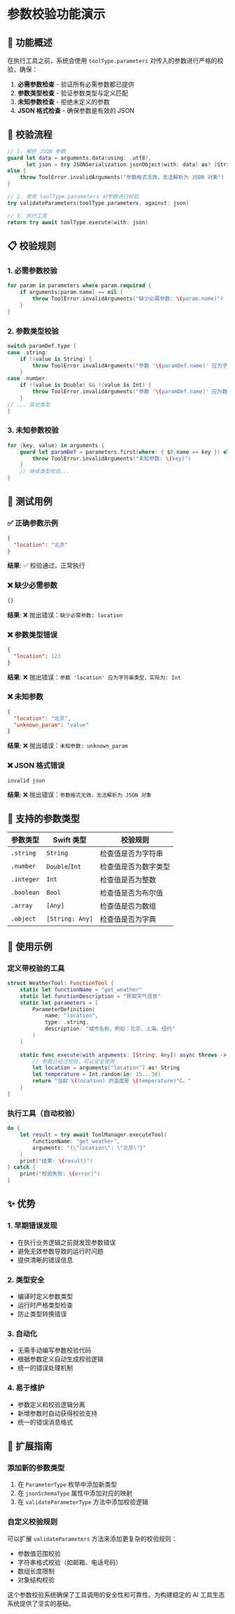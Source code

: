 # 参数校验功能演示

## 🎯 功能概述

在执行工具之前，系统会使用 `toolType.parameters` 对传入的参数进行严格的校验，确保：

1. **必需参数检查** - 验证所有必需参数都已提供
2. **参数类型检查** - 验证参数类型与定义匹配
3. **未知参数检查** - 拒绝未定义的参数
4. **JSON 格式检查** - 确保参数是有效的 JSON

## 🔧 校验流程

```swift
// 1. 解析 JSON 参数
guard let data = arguments.data(using: .utf8),
      let json = try JSONSerialization.jsonObject(with: data) as? [String: Any]
else {
    throw ToolError.invalidArguments("参数格式无效，无法解析为 JSON 对象")
}

// 2. 使用 toolType.parameters 对参数进行校验
try validateParameters(toolType.parameters, against: json)

// 3. 执行工具
return try await toolType.execute(with: json)
```

## 📋 校验规则

### 1. 必需参数校验
```swift
for param in parameters where param.required {
    if arguments[param.name] == nil {
        throw ToolError.invalidArguments("缺少必需参数: \(param.name)")
    }
}
```

### 2. 参数类型校验
```swift
switch paramDef.type {
case .string:
    if !(value is String) {
        throw ToolError.invalidArguments("参数 '\(paramDef.name)' 应为字符串类型，实际为: \(type(of: value))")
    }
case .number:
    if !(value is Double) && !(value is Int) {
        throw ToolError.invalidArguments("参数 '\(paramDef.name)' 应为数字类型，实际为: \(type(of: value))")
    }
// ... 其他类型
}
```

### 3. 未知参数校验
```swift
for (key, value) in arguments {
    guard let paramDef = parameters.first(where: { $0.name == key }) else {
        throw ToolError.invalidArguments("未知参数: \(key)")
    }
    // 继续类型校验...
}
```

## 🧪 测试用例

### ✅ 正确参数示例
```json
{
  "location": "北京"
}
```
**结果**: ✅ 校验通过，正常执行

### ❌ 缺少必需参数
```json
{}
```
**结果**: ❌ 抛出错误：`缺少必需参数: location`

### ❌ 参数类型错误
```json
{
  "location": 123
}
```
**结果**: ❌ 抛出错误：`参数 'location' 应为字符串类型，实际为: Int`

### ❌ 未知参数
```json
{
  "location": "北京",
  "unknown_param": "value"
}
```
**结果**: ❌ 抛出错误：`未知参数: unknown_param`

### ❌ JSON 格式错误
```
invalid json
```
**结果**: ❌ 抛出错误：`参数格式无效，无法解析为 JSON 对象`

## 🎯 支持的参数类型

| 参数类型 | Swift 类型 | 校验规则 |
|---------|-----------|---------|
| `.string` | `String` | 检查值是否为字符串 |
| `.number` | `Double`/`Int` | 检查值是否为数字类型 |
| `.integer` | `Int` | 检查值是否为整数 |
| `.boolean` | `Bool` | 检查值是否为布尔值 |
| `.array` | `[Any]` | 检查值是否为数组 |
| `.object` | `[String: Any]` | 检查值是否为字典 |

## 🚀 使用示例

### 定义带校验的工具
```swift
struct WeatherTool: FunctionTool {
    static let functionName = "get_weather"
    static let functionDescription = "获取天气信息"
    static let parameters = [
        ParameterDefinition(
            name: "location",
            type: .string,
            description: "城市名称，例如：北京、上海、纽约"
        )
    ]
    
    static func execute(with arguments: [String: Any]) async throws -> String {
        // 参数已经过校验，可以安全使用
        let location = arguments["location"] as! String
        let temperature = Int.random(in: 15...30)
        return "当前 \(location) 的温度是 \(temperature)°C。"
    }
}
```

### 执行工具（自动校验）
```swift
do {
    let result = try await ToolManager.executeTool(
        functionName: "get_weather",
        arguments: "{\"location\": \"北京\"}"
    )
    print("结果: \(result)")
} catch {
    print("校验失败: \(error)")
}
```

## ✨ 优势

### 1. 早期错误发现
- 在执行业务逻辑之前就发现参数错误
- 避免无效参数导致的运行时问题
- 提供清晰的错误信息

### 2. 类型安全
- 编译时定义参数类型
- 运行时严格类型检查
- 防止类型转换错误

### 3. 自动化
- 无需手动编写参数校验代码
- 根据参数定义自动生成校验逻辑
- 统一的错误处理机制

### 4. 易于维护
- 参数定义和校验逻辑分离
- 新增参数时自动获得校验支持
- 统一的错误消息格式

## 🔧 扩展指南

### 添加新的参数类型
1. 在 `ParameterType` 枚举中添加新类型
2. 在 `jsonSchemaType` 属性中添加对应的映射
3. 在 `validateParameterType` 方法中添加校验逻辑

### 自定义校验规则
可以扩展 `validateParameters` 方法来添加更复杂的校验规则：
- 参数值范围校验
- 字符串格式校验（如邮箱、电话号码）
- 数组长度限制
- 对象结构校验

这个参数校验系统确保了工具调用的安全性和可靠性，为构建稳定的 AI 工具生态系统提供了坚实的基础。